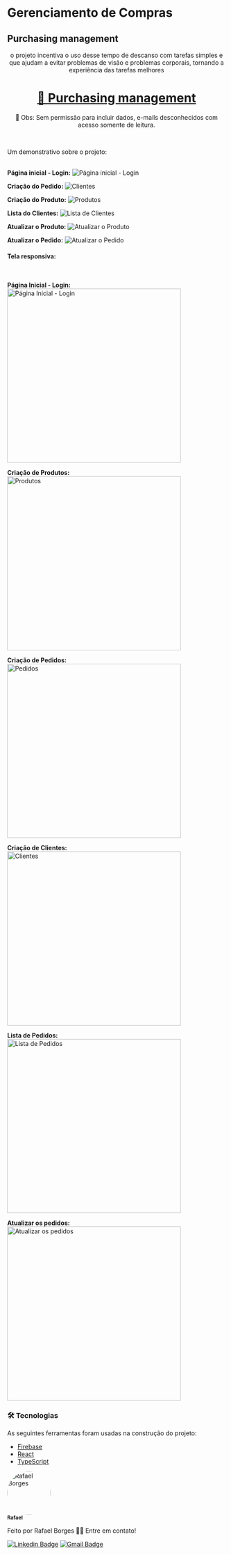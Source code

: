 # Gerenciamento de Compras

## Purchasing management
<p align="center">o projeto incentiva o uso desse tempo de descanso com tarefas simples e que ajudam a evitar problemas de visão e problemas corporais, tornando a experiência das tarefas melhores</p>

<h1 align="center">
    <a href="https://buy-management.web.app/">🔗 Purchasing management</a>
</h1>
<p align="center">🚀 Obs: Sem permissão para incluir dados, e-mails desconhecidos com acesso somente de leitura.</p>
<br/>

<p align="left">Um demonstrativo sobre o projeto:</p>
<br/>
<strong>Página inicial - Login:</strong>
<img src="src/assets/github/signin.jpeg" alt="Página inicial - Login" />

<strong>Criação do Pedido:</strong>
<img src="src/assets/github/order.jpeg" alt="Clientes" />

<strong>Criação do Produto:</strong>
<img src="src/assets/github/product.jpeg" alt="Produtos" />

<strong>Lista do Clientes:</strong>
<img src="src/assets/github/listClients.jpeg" alt="Lista de Clientes" />

<strong>Atualizar o Produto:</strong>
<img src="src/assets/github/updtListClients.jpeg" alt="Atualizar o Produto" />

<strong>Atualizar o Pedido:</strong>
<img src="src/assets/github/updtListOrder.jpeg" alt="Atualizar o Pedido" />

<h4>Tela responsiva:</h4>
<br/>

<strong>Página Inicial - Login:</strong><br/>
<img src="src/assets/github/signInMobile.jpeg" alt="Página Inicial - Login" width="400px"/>

<strong>Criação de Produtos:</strong><br/>
<img src="src/assets/github/productMobile.jpeg" alt="Produtos" width="400px" />

<strong>Criação de Pedidos:</strong><br/>
<img src="src/assets/github/clientsMobile.jpeg" alt="Pedidos" width="400px" />

<strong>Criação de Clientes:</strong><br/>
<img src="src/assets/github/clientsMobile.jpeg" alt="Clientes" width="400px" />

<strong>Lista de Pedidos:</strong><br/>
<img src="src/assets/github/orderListMobile.jpeg" alt="Lista de Pedidos" width="400px"/>

<strong>Atualizar os pedidos:</strong><br/>
<img src="src/assets/github/updtOrderListMobile.jpeg" alt="Atualizar os pedidos" width="400px"/>

### 🛠 Tecnologias

As seguintes ferramentas foram usadas na construção do projeto:

- [Firebase](https://firebase.google.com/)
- [React](https://pt-br.reactjs.org/)
- [TypeScript](https://www.typescriptlang.org/)

 <img style="border-radius: 50%;" src="https://github.com/rafaelborges26.png" width="100px;" alt="Rafael Borges"/>
 <br />
 <sub><b>Rafael</b></sub></a>


Feito por Rafael Borges 👋🏽 Entre em contato!

[![Linkedin Badge](https://img.shields.io/badge/-Rafael-blue?style=flat-square&logo=Linkedin&logoColor=white&link=)](linkedin.com/in/rafael-bernardino-borges) 
[![Gmail Badge](https://img.shields.io/badge/-rafael.borges2698@gmail.com-c14438?style=flat-square&logo=Gmail&logoColor=white&link=mailto:rafael.borges2698@gmail.com)](mailto:rafael.borges2698@gmail.com)

